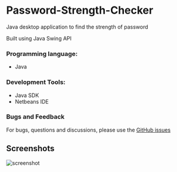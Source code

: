 # Password-Strength-Checker

Java desktop application to find the strength of password

Built using Java Swing API

### Programming language:
 - Java
 ### Development Tools:
 - Java SDK
 - Netbeans IDE

### Bugs and Feedback
For bugs, questions and discussions, please use the <a href="https://github.com/Gobinath-B/Password-Strength-Checker/issues">GitHub issues</a>

## Screenshots
![screenshot](https://user-images.githubusercontent.com/37250413/102771372-d069df00-43ab-11eb-87e1-28b50fc3b7e3.jpg)
